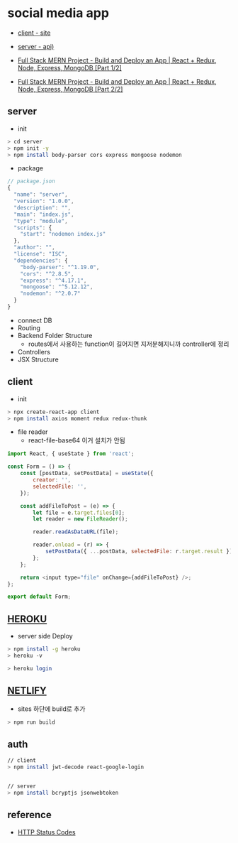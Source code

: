 # social media app

- [client - site](https://modest-newton-1e3bda.netlify.app/)
- [server - api)](https://mern-socialapp.herokuapp.com/posts)

- [Full Stack MERN Project - Build and Deploy an App | React + Redux, Node, Express, MongoDB [Part 1/2]](https://www.youtube.com/watch?v=ngc9gnGgUdA&list=PL6QREj8te1P7VSwhrMf3D3Xt4V6_SRkhu&index=1)
- [Full Stack MERN Project - Build and Deploy an App | React + Redux, Node, Express, MongoDB [Part 2/2]](https://www.youtube.com/watch?v=aibtHnbeuio)

## server

- init

```sh
> cd server
> npm init -y
> npm install body-parser cors express mongoose nodemon
```

- package

```js
// package.json
{
  "name": "server",
  "version": "1.0.0",
  "description": "",
  "main": "index.js",
  "type": "module",
  "scripts": {
    "start": "nodemon index.js"
  },
  "author": "",
  "license": "ISC",
  "dependencies": {
    "body-parser": "^1.19.0",
    "cors": "^2.8.5",
    "express": "^4.17.1",
    "mongoose": "^5.12.12",
    "nodemon": "^2.0.7"
  }
}

```

- connect DB
- Routing
- Backend Folder Structure
  - routes에서 사용하는 function이 길어지면 지저분해지니까 controller에 정리
- Controllers
- JSX Structure

## client

- init

```sh
> npx create-react-app client
> npm install axios moment redux redux-thunk
```

- file reader
  - react-file-base64 이거 설치가 안됨

```js
import React, { useState } from 'react';

const Form = () => {
	const [postData, setPostData] = useState({
		creator: '',
		selectedFile: '',
	});

	const addFileToPost = (e) => {
		let file = e.target.files[0];
		let reader = new FileReader();

		reader.readAsDataURL(file);

		reader.onload = (r) => {
			setPostData({ ...postData, selectedFile: r.target.result });
		};
	};

	return <input type="file" onChange={addFileToPost} />;
};

export default Form;
```

## [HEROKU](https://www.heroku.com/)

- server side Deploy

```sh
> npm install -g heroku
> heroku -v

> heroku login
```

## [NETLIFY](https://app.netlify.com/)

- sites 하단에 build로 추가

```sh
> npm run build
```

## auth

```sh
// client
> npm install jwt-decode react-google-login


// server
> npm install bcryptjs jsonwebtoken
```

## reference

- [HTTP Status Codes](https://restapitutorial.com/httpstatuscodes.html)
